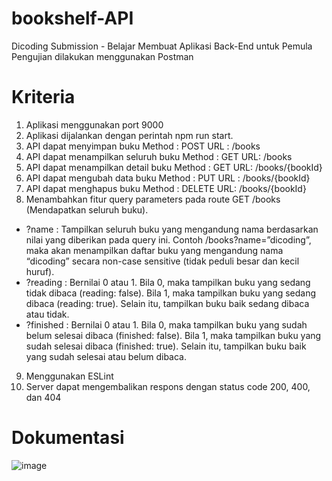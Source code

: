 # bookshelf-API
Dicoding Submission - Belajar Membuat Aplikasi Back-End untuk Pemula
Pengujian dilakukan menggunakan Postman

# Kriteria
1. Aplikasi menggunakan port 9000
2. Aplikasi dijalankan dengan perintah npm run start.
3. API dapat menyimpan buku
Method : POST
URL : /books
4. API dapat menampilkan seluruh buku
Method : GET
URL: /books
5. API dapat menampilkan detail buku
Method : GET
URL: /books/{bookId}
6. API dapat mengubah data buku
Method : PUT
URL : /books/{bookId}
7. API dapat menghapus buku
Method : DELETE
URL: /books/{bookId}
8. Menambahkan fitur query parameters pada route GET /books (Mendapatkan seluruh buku).
- ?name : Tampilkan seluruh buku yang mengandung nama berdasarkan nilai yang diberikan pada query ini. Contoh /books?name=”dicoding”, maka akan menampilkan daftar buku yang mengandung nama “dicoding” secara non-case sensitive  (tidak peduli besar dan kecil huruf).
- ?reading : Bernilai 0 atau 1. Bila 0, maka tampilkan buku yang sedang tidak dibaca (reading: false). Bila 1, maka tampilkan buku yang sedang dibaca (reading: true). Selain itu, tampilkan buku baik sedang dibaca atau tidak.
- ?finished : Bernilai 0 atau 1. Bila 0, maka tampilkan buku yang sudah belum selesai dibaca (finished: false). Bila 1, maka tampilkan buku yang sudah selesai dibaca (finished: true). Selain itu, tampilkan buku baik yang sudah selesai atau belum dibaca.
9. Menggunakan ESLint 
10. Server dapat mengembalikan respons dengan status code 200, 400, dan 404

# Dokumentasi
![image](https://github.com/ReginaAyumi/bookshelf-API/assets/90667044/9b36e5ce-6248-4610-a25f-a534fa3f2c4f)

